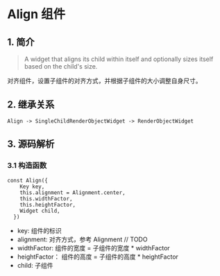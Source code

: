 # Align 组件
## 1. 简介
> A widget that aligns its child within itself and optionally sizes itself based on the child's size.

对齐组件，设置子组件的对齐方式，并根据子组件的大小调整自身尺寸。

## 2. 继承关系
```
Align -> SingleChildRenderObjectWidget -> RenderObjectWidget
```

## 3. 源码解析
### 3.1 构造函数
```
const Align({
    Key key,
    this.alignment = Alignment.center,
    this.widthFactor,
    this.heightFactor,
    Widget child,
  })
```
* key: 组件的标识
* alignment: 对齐方式，参考 Alignment // TODO
* widthFactor: 组件的宽度 = 子组件的宽度 * widthFactor
* heightFactor： 组件的高度 = 子组件的高度 * heightFactor
* child: 子组件
